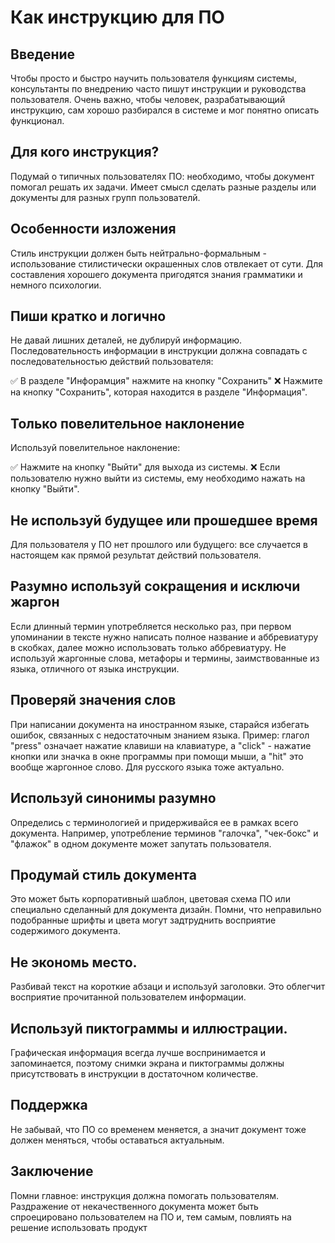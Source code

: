# Как инструкцию для ПО

## Введение

Чтобы просто и быстро научить пользователя функциям системы, консультанты по внедрению часто пишут инструкции и руководства пользователя. 
Очень важно, чтобы человек, разрабатывающий инструкцию, сам хорошо разбирался в системе и мог понятно описать функционал.

## Для кого инструкция?

Подумай о типичных пользователях ПО: необходимо, чтобы документ помогал решать их задачи.
Имеет смысл сделать разные разделы или документы для разных групп пользователй.

## Особенности изложения

Стиль инструкции должен быть нейтрально-формальным - использование стилистически окрашенных слов отвлекает от сути.
Для составления хорошего документа пригодятся знания грамматики и немного психологии.

## Пиши кратко и логично

Не давай лишних деталей, не дублируй информацию. Последовательность информации в инструкции должна совпадать с последовательностью действий пользователя:

✅ В разделе "Инфорамция" нажмите на кнопку "Сохранить"
❌ Нажмите на кнопку "Сохранить", которая находится в разделе "Информация".

## Только повелительное наклонение

Используй повелительное наклонение:

✅ Нажмите на кнопку "Выйти" для выхода из системы.
❌ Если пользователю нужно выйти из системы, ему необходимо нажать на кнопку "Выйти".

## Не используй будущее или прошедшее время

Для пользователя у ПО нет прошлого или будущего: все случается в настоящем как прямой результат действий пользователя.

## Разумно используй сокращения и исключи жаргон

Если длинный термин употребляется несколько раз, при первом упоминании в тексте нужно написать полное название и аббревиатуру в скобках, далее можно использовать только аббревиатуру.
Не используй жаргонные слова, метафоры и термины, заимствованные из языка, отличного от языка инструкции.

## Проверяй значения слов

При написании документа на иностранном языке, старайся избегать ошибок, связанных с недостаточным знанием языка.
Пример: глагол "press" означает нажатие клавиши на клавиатуре, а "click" - нажатие кнопки или значка в окне программы при помощи мыши, а "hit" это вообще жаргонное слово. 
Для русского языка тоже актуально.

## Используй синонимы разумно
Определись с терминологией и придерживайся ее в рамках всего документа. 
Например, употребление терминов "галочка", "чек-бокс" и "флажок" в одном документе может запутать пользователя.

## Продумай стиль документа
Это может быть корпоративный шаблон, цветовая схема ПО или специально сделанный для документа дизайн. 
Помни, что неправильно подобранные шрифты и цвета могут задтруднить восприятие содержимого документа.

## Не экономь место.
Разбивай текст на короткие абзаци и используй заголовки. Это облегчит восприятие прочитанной пользователем информации.

## Используй пиктограммы и иллюстрации. 
Графическая информация всегда лучше воспринимается и запоминается, поэтому снимки экрана и пиктограммы должны присутствовать в инструкции в достаточном количестве.

## Поддержка
Не забывай, что ПО со временем меняется, а значит документ тоже должен меняться, чтобы оставаться актуальным.

## Заключение
Помни главное: инструкция должна помогать пользователям. Раздражение от некачественного документа может быть спроецировано пользователем на ПО и, тем самым, повлиять на решение использовать продукт